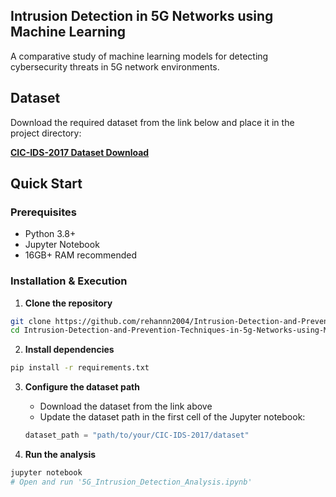## Intrusion Detection in 5G Networks using Machine Learning

A comparative study of machine learning models for detecting cybersecurity threats in 5G network environments.

## Dataset

Download the required dataset from the link below and place it in the project directory:

**[CIC-IDS-2017 Dataset Download](https://drive.google.com/drive/folders/1WRbSuj06fjwANtrdto2YGqTMI5XkhCS5?usp=drive_link)**

## Quick Start

### Prerequisites
- Python 3.8+
- Jupyter Notebook
- 16GB+ RAM recommended

### Installation & Execution

1. **Clone the repository**
```bash
git clone https://github.com/rehannn2004/Intrusion-Detection-and-Prevention-Techniques-in-5g-Networks-using-Machine-Learning.git
cd Intrusion-Detection-and-Prevention-Techniques-in-5g-Networks-using-Machine-Learning
```

2. **Install dependencies**
```bash
pip install -r requirements.txt
```

3. **Configure the dataset path**
   - Download the dataset from the link above
   - Update the dataset path in the first cell of the Jupyter notebook:
   ```python
   dataset_path = "path/to/your/CIC-IDS-2017/dataset"
   ```

4. **Run the analysis**
```bash
jupyter notebook
# Open and run '5G_Intrusion_Detection_Analysis.ipynb'
```


